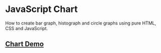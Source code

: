 # JavaScript Chart
How to create bar graph, histograph and circle graphs using pure HTML, CSS and JavaScript.

## [Chart Demo](https://asabeneh.github.io/charts/) 